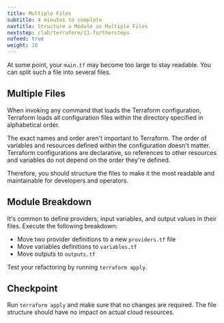```yaml
---
title: Multiple Files
subtitle: 4 minutes to complete
navtitle: Structure a Module as Multiple Files
nextstep: /lab/terraform/11-furthersteps
nofeed: true
weight: 10
---
```


At some point, your `main.tf` may become too large to stay readable. You can split such a file into several files.

## Multiple Files

When invoking any command that loads the Terraform configuration, Terraform loads all configuration files within the directory specified in alphabetical order.

The exact names and order aren't important to Terraform. The order of variables and resources defined within the configuration doesn't matter. Terraform configurations are declarative, so references to other resources and variables do not depend on the order they're defined.

Therefore, you should structure the files to make it the most readable and maintainable for developers and operators.

## Module Breakdown

It's common to define providers, input variables, and output values in their files. Execute the following breakdown:

- Move two provider definitions to a new `providers.tf` file
- Move variables definitions to `variables.tf`
- Move outputs to `outputs.tf`

Test your refactoring by running `terraform apply`.

## Checkpoint

Run `terraform apply` and make sure that no changes are required. The file structure should have no impact on actual cloud resources.
